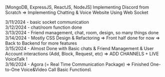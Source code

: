 [MongoDB, ExpressJS, ReactJS, NodeJS] Implementing Discord from Scratch => Implementing Chatting & Voice Website Using Web Socket 

3/11/2024 - basic socket communication\
3/12/2024 - chat/room function done\
3/13/2024 - Friend management, chat, room, design, so many things done\
3/14/2024 - Mostly CSS Design & Refactoring => Front half done for now => Back to Backend for more features \
3/15/2024 - Almost Done with Basic chats & Friend Management & User Account interactions (Add, Block, Request, etc) => ADD  CHANNELS + LIVE VoiceTalk !\
3/16/2024 - Agora (= Real Time Communication Package)  => Finished One-to-One Voice&Video Call Basic Functions\
